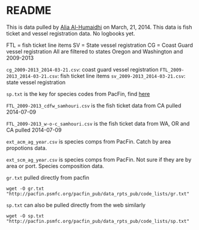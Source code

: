 # README

This is data pulled by [Alia Al-Humaidhi](AAlHumaidhi@psmfc.org) on March, 21, 2014. This data is fish ticket and vessel registration data. No logbooks yet.

FTL = fish ticket line items
SV = State vessel registration
CG = Coast Guard vessel registration
All are filtered to states Oregon and Washington and 2009-2013

`cg_2009-2013_2014-03-21.csv`: coast guard vessel registration
`FTL_2009-2013_2014-03-21.csv`: fish ticket line items
`sv_2009-2013_2014-03-21.csv`: state vessel registration

`sp.txt` is the key for species codes from PacFin, find [here](http://pacfin.psmfc.org/pacfin_pub/data_rpts_pub/code_lists/sp.txt)

`FTL_2009-2013_cdfw_samhouri.csv` is the fish ticket data from CA pulled 2014-07-09

`FTL_2009-2013_w-o-c_samhouri.csv` is the fish ticket data from WA, OR and CA pulled 2014-07-09

`ext_acm_ag_year.csv` is species comps from PacFin. Catch by area propotions data.

`ext_scm_ag_year.csv` is species comps from PacFin. Not sure if they are by area or port. Species composition data.

`gr.txt` pulled directly from pacfin
```
wget -O gr.txt "http://pacfin.psmfc.org/pacfin_pub/data_rpts_pub/code_lists/gr.txt"
```

`sp.txt` can also be pulled directly from the web similarly
```
wget -O sp.txt "http://pacfin.psmfc.org/pacfin_pub/data_rpts_pub/code_lists/sp.txt"
```
